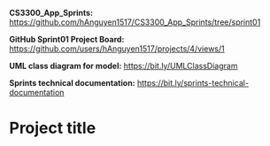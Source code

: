 **CS3300_App_Sprints:**  https://github.com/hAnguyen1517/CS3300_App_Sprints/tree/sprint01 

**GitHub Sprint01 Project Board:** https://github.com/users/hAnguyen1517/projects/4/views/1

**UML class diagram for model:** https://bit.ly/UMLClassDiagram  

**Sprints technical documentation:** https://bit.ly/sprints-technical-documentation 

# Project title
